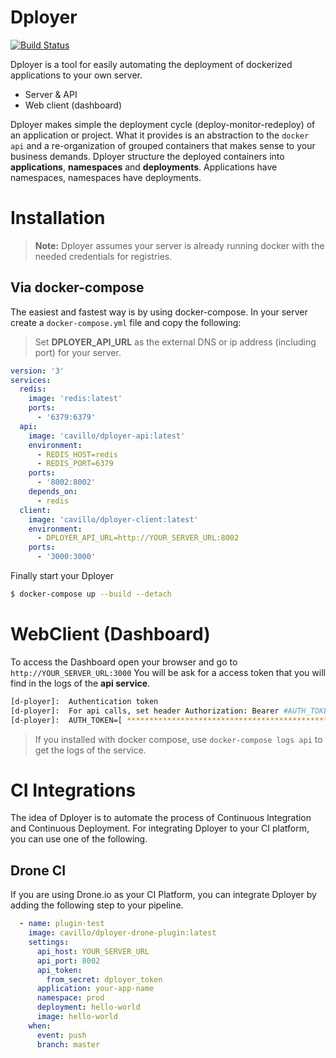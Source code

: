 # Dployer

[![Build Status](http://cloud.drone.io/api/badges/cavillo/dployer/status.svg)](http://cloud.drone.io/cavillo/dployer)

Dployer is a tool for easily automating the deployment of dockerized applications to your own server.

  - Server & API
  - Web client (dashboard)

Dployer makes simple the deployment cycle (deploy-monitor-redeploy) of an application or project. What it provides is an abstraction to the `docker api` and a re-organization of grouped containers that makes sense to your business demands.
Dployer structure the deployed containers into **applications**, **namespaces** and **deployments**. Applications have namespaces, namespaces have deployments.

# Installation

> **Note:** Dployer assumes your server is already running docker with the needed credentials for registries.


## Via docker-compose

The easiest and fastest way is by using docker-compose.
In your server create a `docker-compose.yml` file and copy the following:

> Set **DPLOYER_API_URL** as the external DNS or ip address (including port) for your server.

```yml
version: '3'
services:
  redis:
    image: 'redis:latest'
    ports:
      - '6379:6379'
  api:
    image: 'cavillo/dployer-api:latest'
    environment:
      - REDIS_HOST=redis
      - REDIS_PORT=6379
    ports:
      - '8002:8002'
    depends_on:
      - redis
  client:
    image: 'cavillo/dployer-client:latest'
    environment:
      - DPLOYER_API_URL=http://YOUR_SERVER_URL:8002
    ports:
      - '3000:3000'
```
Finally start your Dployer
```bash
$ docker-compose up --build --detach
```

# WebClient (Dashboard)

To access the Dashboard open your browser and go to `http://YOUR_SERVER_URL:3000`
You will be ask for a access token that you will find in the logs of the **api service**.

```bash
[d-ployer]:  Authentication token
[d-ployer]:  For api calls, set header Authorization: Bearer #AUTH_TOKEN#
[d-ployer]:  AUTH_TOKEN=[ ********************************************* ]
```
> If you installed with docker compose, use `docker-compose logs api` to get the logs of the service.

# CI Integrations

The idea of Dployer is to automate the process of Continuous Integration and Continuous Deployment.
For integrating Dployer to your CI platform, you can use one of the following.

## Drone CI

If you are using Drone.io as your CI Platform, you can integrate Dployer by adding the following step to your pipeline.
```yml
  - name: plugin-test
    image: cavillo/dployer-drone-plugin:latest
    settings:
      api_host: YOUR_SERVER_URL
      api_port: 8002
      api_token:
        from_secret: dployer_token
      application: your-app-name
      namespace: prod
      deployment: hello-world
      image: hello-world
    when:
      event: push
      branch: master
```
